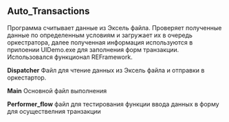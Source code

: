## Auto_Transactions

Программа считывает данные из Эксель файла. Проверяет полученные данные по определенным условиям и загружает их в очередь оркестратора, далее полученная информация используются в прилоении UIDemo.exe для заполнения форм транзакции. Использовался функционал REFramework.


**Dispatcher** 
Файл для чтение данных из Эксель файла и отправки в оркестартор.


**Main**
Основной файл выполнения


**Performer_flow**
файл для тестирования функции ввода данных в форму для осуществелния транзакции 
